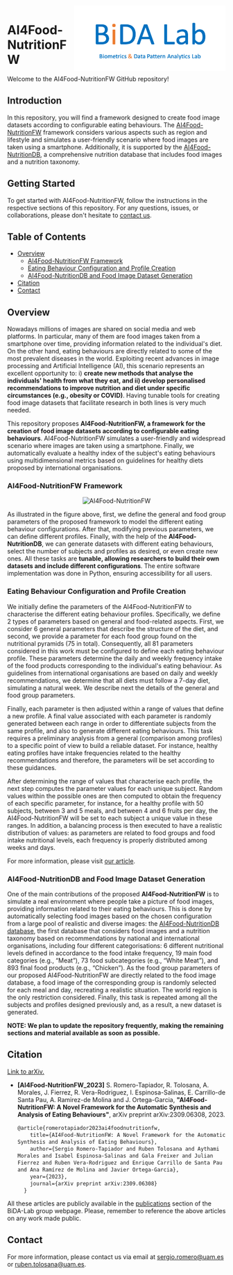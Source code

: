 <a href="http://atvs.ii.uam.es/atvs/">
    <img src="./media/BiDA-logo.png" alt="BiDA Lab" title="BiDA Lab" align="right" height="150" width="350" target="_blank"/>
</a>

# AI4Food-NutritionFW

Welcome to the AI4Food-NutritionFW GitHub repository!

## Introduction

In this repository, you will find a framework designed to create food image datasets according to configurable eating behaviours. The [AI4Food-NutritionFW](https://arxiv.org/pdf/2309.06308.pdf) framework considers various aspects such as region and lifestyle and simulates a user-friendly scenario where food images are taken using a smartphone. Additionally, it is supported by the [AI4Food-NutritionDB](https://github.com/BiDAlab/AI4Food-NutritionDB), a comprehensive nutrition database that includes food images and a nutrition taxonomy.

## Getting Started

To get started with AI4Food-NutritionFW, follow the instructions in the respective sections of this repository. For any questions, issues, or collaborations, please don't hesitate to [contact us](#cite).

## Table of Contents

- [Overview](#overview)  
    - [AI4Food-NutritionFW Framework](#ai4foodfw)
    - [Eating Behaviour Configuration and Profile Creation](#firsts_modules)
    - [AI4Food-NutritionDB and Food Image Dataset Generation](#lasts_modules)
- [Citation](#cite)
- [Contact](#contact)

## <a name="overview">Overview<a>
Nowadays millions of images are shared on social media and web platforms. In particular, many of them are food images taken from a smartphone over time, providing information related to the individual's diet. On the other hand, eating behaviours are directly related to some of the most prevalent diseases in the world. Exploiting recent advances in image processing and Artificial Intelligence (AI), this scenario represents an excellent opportunity to: i) **create new methods that analyse the individuals' health from what they eat, and ii) develop personalised recommendations to improve nutrition and diet under specific circumstances (e.g., obesity or COVID)**. Having tunable tools for creating food image datasets that facilitate research in both lines is very much needed.

This repository proposes **AI4Food-NutritionFW, a framework for the creation of food image datasets according to configurable eating behaviours**. AI4Food-NutritionFW simulates a user-friendly and widespread scenario where images are taken using a smartphone. Finally, we automatically evaluate a healthy index of the subject's eating behaviours using multidimensional metrics based on guidelines for healthy diets proposed by international organisations.

### <a name="ai4foodfw">AI4Food-NutritionFW Framework<a>

<p align="center"><img src="./media/AI4Food-NutritionFW.svg" alt="AI4Food-NutritionFW" title="AI4Food-NutritionFW Framework"/></p>

As illustrated in the figure above, first, we define the general and food group parameters of the proposed framework to model the different eating behaviour configurations. After that, modifying previous parameters, we can define different profiles. Finally, with the help of the **AI4Food-NutritionDB**, we can generate datasets with different eating behaviours, select the number of subjects and profiles as desired, or even create new ones. All these tasks are **tunable, allowing researchers to build their own datasets and include different configurations**. The entire software implementation was done in Python, ensuring accessibility for all users.

### <a name="firsts_modules">Eating Behaviour Configuration and Profile Creation<a>
We initially define the parameters of the AI4Food-NutritionFW to characterise the different eating behaviour profiles. Specifically, we define 2 types of parameters based on general and food-related aspects. First, we consider 6 general parameters that describe the structure of the diet, and second, we provide a parameter for each food group found on the nutritional pyramids (75 in total). Consequently, all 81 parameters considered in this work must be configured to define each eating behaviour profile. These parameters determine the daily and weekly frequency intake of the food products corresponding to the individual's eating behaviour. As guidelines from international organisations are based on daily and weekly recommendations, we determine that all diets must follow a 7-day diet, simulating a natural week. We describe next the details of the general and food group parameters. 

Finally, each parameter is then adjusted within a range of values that define a new profile. A final value associated with each parameter is randomly generated between each range in order to differentiate subjects from the same profile, and also to generate different eating behaviours. This task requires a preliminary analysis from a general (comparison among profiles) to a specific point of view to build a reliable dataset. For instance, healthy eating profiles have intake frequencies related to the healthy recommendations and therefore, the parameters will be set according to these guidances. 

After determining the range of values that characterise each profile, the next step computes the parameter values for each unique subject. Random values within the possible ones are then computed to obtain the frequency of each specific parameter, for instance, for a healthy profile with 50 subjects, between 3 and 5 meals, and between 4 and 6 fruits per day, the AI4Food-NutritionFW will be set to each subject a unique value in these ranges. In addition, a balancing process is then executed to have a realistic distribution of values: as parameters are related to food groups and food intake nutritional levels, each frequency is properly distributed among weeks and days.

For more information, please visit [our article](https://arxiv.org/pdf/2309.06308.pdf).

### <a name="lasts_modules">AI4Food-NutritionDB and Food Image Dataset Generation<a>
One of the main contributions of the proposed **AI4Food-NutritionFW** is to simulate a real environment where people take a picture of food images, providing information related to their eating behaviours. This is done by automatically selecting food images based on the chosen configuration from a large pool of realistic and diverse images: the [AI4Food-NutritionDB database](https://github.com/BiDAlab/AI4Food-NutritionDB), the first database that considers food images and a nutrition taxonomy based on recommendations by national and international organisations, including four different categorisations: 6 different nutritional levels defined in accordance to the food intake frequency, 19 main food categories (e.g., “Meat”), 73 food subcategories (e.g., “White Meat”), and 893 final food products (e.g., “Chicken”). As the food group parameters of our proposed AI4Food-NutritionFW are directly related to the food image database, a food image of the corresponding group is randomly selected for each meal and day, recreating a realistic situation. The world region is the only restriction considered. Finally, this task is repeated among all the subjects and profiles designed previously and, as a result, a new dataset is generated.

**NOTE: We plan to update the repository frequently, making the remaining sections and material available as soon as possible.**

## <a name="cite">Citation<a>
[Link to arXiv.](https://arxiv.org/pdf/2309.06308.pdf)

- **[AI4Food-NutritionFW_2023]** S. Romero-Tapiador,  R. Tolosana, A. Morales, J. Fierrez, R. Vera-Rodriguez, I. Espinosa-Salinas, E. Carrillo-de Santa Pau, A. Ramirez-de Molina and J. Ortega-Garcia, **"AI4Food-NutritionFW: A Novel Framework for the Automatic Synthesis and Analysis of Eating Behaviours"**, arXiv preprint arXiv:2309.06308, 2023.

  ```
  @article{romerotapiador2023ai4foodnutritionfw,
      title={AI4Food-NutritionFW: A Novel Framework for the Automatic Synthesis and Analysis of Eating Behaviours}, 
      author={Sergio Romero-Tapiador and Ruben Tolosana and Aythami Morales and Isabel Espinosa-Salinas and Gala Freixer and Julian Fierrez and Ruben Vera-Rodriguez and Enrique Carrillo de Santa Pau and Ana Ramírez de Molina and Javier Ortega-Garcia},
      year={2023},
      journal={arXiv preprint arXiv:2309.06308}
    }
  ```
    
All these articles are publicly available in the [publications](http://atvs.ii.uam.es/atvs/listpublications.do) section of the BiDA-Lab group webpage. Please, remember to reference the above articles on any work made public.
    
## <a name="contact">Contact<a>
  
For more information, please contact us via email at [sergio.romero@uam.es](mailto:sergio.romero@uam.es) or [ruben.tolosana@uam.es](mailto:ruben.tolosana@uam.es). 

